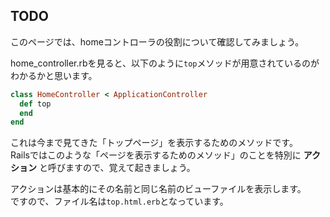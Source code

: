 ## TODO
このページでは、homeコントローラの役割について確認してみましょう。

home_controller.rbを見ると、以下のように`top`メソッドが用意されているのがわかるかと思います。  
```rb
class HomeController < ApplicationController
  def top
  end
end
```
これは今まで見てきた「トップページ」を表示するためのメソッドです。  
Railsではこのような「ページを表示するためのメソッド」のことを特別に **アクション** と呼びますので、覚えて起きましょう。

アクションは基本的にその名前と同じ名前のビューファイルを表示します。  
ですので、ファイル名は`top.html.erb`となっています。
